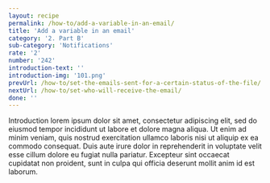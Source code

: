 ```yaml
---
layout: recipe
permalink: /how-to/add-a-variable-in-an-email/
title: 'Add a variable in an email'
category: '2. Part B'
sub-category: 'Notifications'
rate: '2'
number: '242'
introduction-text: ''
introduction-img: '101.png'
prevUrl: /how-to/set-the-emails-sent-for-a-certain-status-of-the-file/
nextUrl: /how-to/set-who-will-receive-the-email/
done: ''
---
```


Introduction lorem ipsum dolor sit amet, consectetur adipiscing elit, sed do eiusmod tempor incididunt ut labore et dolore magna aliqua. Ut enim ad minim veniam, quis nostrud exercitation ullamco laboris nisi ut aliquip ex ea commodo consequat. Duis aute irure dolor in reprehenderit in voluptate velit esse cillum dolore eu fugiat nulla pariatur. Excepteur sint occaecat cupidatat non proident, sunt in culpa qui officia deserunt mollit anim id est laborum.


